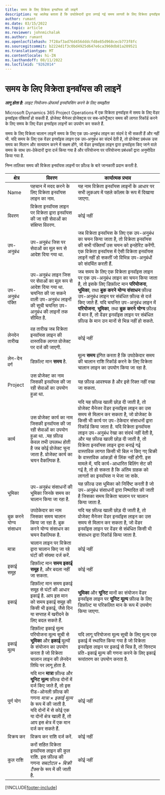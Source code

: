 ```yaml
---
title: समय के लिए विक्रेता इनवॉयस की लाइनें
description: यह आलेख बताता है कि उपठेकेदारों द्वारा लगाई गई समय लागतों के लिए विक्रेता इनवॉइस लाइनों को कैसे रिकॉर्ड किया जाए.
author: rumant
ms.date: 03/15/2022
ms.topic: article
ms.reviewer: johnmichalak
ms.author: rumant
ms.openlocfilehash: 7f28af3ad76d456dddcfd8e85d968cecb773f8fc
ms.sourcegitcommit: b2224d1f3c0bd4925d647e6ca3960db81a209521
ms.translationtype: MT
ms.contentlocale: hi-IN
ms.lasthandoff: 08/11/2022
ms.locfileid: "9262014"
---
```

# <a name="vendor-invoice-lines-for-time"></a>समय के लिए विक्रेता इनवॉयस की लाइनें

_**लागू होता है:** लाइट नियोजन-प्रोफार्मा इनवॉयसिंग करने के लिए समझौता_

Microsoft Dynamics 365 Project Operations में एक विक्रेता इनवॉइस में समय के लिए वेंडर इनवॉइस पंक्तियाँ हो सकती हैं. प्रोजेक्ट मैनेजर प्रोजेक्ट्स पर सब-कॉन्ट्रैक्टर समय की लागत रिकॉर्ड करने के लिए समय के लिए वेंडर इनवॉइस लाइनों का उपयोग कर सकते हैं.

समय के लिए विक्रेता चालान लाइनें समय के लिए एक उप-अनुबंध लाइन का संदर्भ दे भी सकती हैं और नहीं भी. यदि समय के लिए एक वेंडर इनवॉइस लाइन एक उप-अनुबंध का संदर्भ देती है, तो प्रोजेक्ट प्रबंधक उस समय का मिलान और सत्यापन करने में सक्षम होंगे, जो वेंडर इनवॉइस लाइन द्वारा इनवॉइस किए जाने वाले समय के साथ उप-ठेकेदारों द्वारा दर्ज किया गया है और परियोजना पर परियोजना प्रबंधकों द्वारा अनुमोदित किया गया है.

निम्न तालिका समय की विक्रेता इनवॉयस लाइनों पर फ़ील्ड के बारे जानकारी प्रदान करती है.

| क्षेत्र | विवरण | कार्यात्मक प्रभाव |
| --- | --- | --- |
| Name | पहचान में मदद करने के लिए विक्रेता इनवॉयस लाइन का नाम. | यह नाम विक्रेता इनवॉयस लाइनों के आधार पर सभी लुकअप में पहले कॉलम के रूप में दिखाया जाएगा. |
| विवरण | विक्रेता इनवॉयस लाइन पर विक्रेता द्वारा इनवॉयस की जा रही सेवाओं का संक्षिप्त विवरण. | कोई नहीं |
| उप-अनुबंध | उप-अनुबंध जिस पर सेवाओं का मूल रूप से आदेश दिया गया था. | जब विक्रेता इनवॉयस के लिए एक उप-अनुबंध का चयन किया जाता है, तो विक्रेता इनवॉयस की सभी पंक्तियाँ उस चयन को इनहेरिट करेंगी. एक विक्रेता इनवॉयस में ऐसी विक्रेता इनवॉयस लाइनें नहीं हो सकतीं जो विभिन्न उप-अनुबंधों को संदर्भित करती हैं. |
| उप-अनुबंध पंक्ति | उप-अनुबंध लाइन जिस पर सेवाओं का मूल रूप से आदेश दिया गया था. चयनित की जा सकने वाली उप-अनुबंध लाइनों की सूची चयनित उप-अनुबंध की लाइनों तक सीमित है. | जब समय के लिए एक विक्रेता इनवॉइस लाइन पर एक उप-अनुबंध लाइन का चयन किया जाता है, तो इसके लिए डिफ़ॉल्ट मान **परियोजना**, **भूमिका**, तथा **बुक करने योग्य संसाधन** फ़ील्ड उप-अनुबंध लाइन पर संबंधित फ़ील्ड से दर्ज किए जाते हैं. यदि चयनित उप-अनुबंध लाइन में **परियोजना**, **भूमिका**, तथा **बुक करने योग्य** फ़ील्ड में मान हैं, तो वेंडर इनवॉइस लाइन पर संबंधित फ़ील्ड के मान उन मानों से भिन्न नहीं हो सकते. |
| लेनदेन तारीख | वह तारीख जब विक्रेता इनवॉयस लाइन की वास्तविक लागत प्रोजेक्ट पर दर्ज की जाएगी. | कोई नहीं |
| लेन-देन वर्ग | डिफ़ॉल्ट मान **समय** है. | मूल्य **समय** इंगित करता है कि उपठेकेदार समय की चालान राशि रिकॉर्ड करने के लिए विक्रेता चालान लाइन का उपयोग किया जा रहा है. |
| Project | उस प्रोजेक्ट का नाम जिसकी इनवॉयस की जा रही सेवाओं का उपयोग हुआ था. | यह फ़ील्ड आवश्यक है और इसे रिक्त नहीं रखा जा सकता. |
| कार्य | उस प्रोजेक्ट कार्य का नाम जिसकी इनवॉयस की जा रही सेवाओं का उपयोग हुआ था. .यह फ़ील्ड केवल तभी उपलब्ध होती है जब कोई प्रोजेक्ट चुना जाता है. प्रोजेक्ट कार्य का चयन वैकल्पिक है. | यदि यह फ़ील्ड खाली छोड़ दी जाती है, तो प्रोजेक्ट मैनेजर वेंडर इनवॉइस लाइन का उस समय से मिलान कर सकता है, जो प्रोजेक्ट के किसी भी कार्य पर उप-ठेकेदार संसाधनों द्वारा रिकॉर्ड किया जाता है. यदि विक्रेता इनवॉयस लाइन उप-अनुबंध रेखा का संदर्भ नहीं देती है, और यह फ़ील्ड खाली छोड़ दी जाती है, तो विक्रेता इनवॉयस लाइन द्वारा बनाई गई वास्तविक लागत किसी भी बिल न किए गए बिक्री के वास्तविक आंकड़ों से लिंक नहीं होगी. इस मामले में, यदि कार्य-आधारित बिलिंग सेट की गई है, तो हो सकता है कि अंतिम ग्राहक को लागतों का इनवॉयस न भेजा जा सके. |
| भूमिका | उप-अनुबंध संसाधनों की भूमिका जिनके समय का चालान किया जा रहा है. | यह फ़ील्ड उस भूमिका को निर्दिष्ट करती है जो उप-अनुबंध संसाधनों द्वारा निष्पादित की जाती है जिसका समय विक्रेता चालान पर चालान किया जाता है. |
| बुक करने योग्य संसाधन | उपठेकेदार का नाम जिसका समय चालान किया जा रहा है. बुक करने योग्य संसाधन का चयन वैकल्पिक है. | यदि यह फ़ील्ड खाली छोड़ दी जाती है, तो प्रोजेक्ट मैनेजर वेंडर इनवॉइस लाइन का उस समय से मिलान कर सकता है, जो वेंडर इनवॉइस लाइन पर वेंडर से संबंधित किसी भी संसाधन द्वारा रिकॉर्ड किया जाता है. |
| मात्रा | चालान लाइन पर विक्रेता द्वारा चालान किए जा रहे घंटों की संख्या दर्ज करें. |कोई नहीं |
| इकाई समूह | डिफ़ॉल्ट मान **समय इकाई समूह** है, और बदला नहीं जा सकता. | कोई नहीं |
| इकाई | डिफ़ॉल्ट मान समय इकाई समूह से घंटों की आधार इकाई है. आप इस मान को समय इकाई समूह की किसी भी इकाई, जैसे दिन या सप्ताह में खरीदने के लिए बदल सकते हैं. | **भूमिका** और **यूनिट** मानों का संयोजन वेंडर इनवॉइस लाइन पर **यूनिट मूल्य** फ़ील्ड के लिए डिफ़ॉल्ट या परिकलित मान के रूप में उपयोग किया जाएगा. |
| इकाई मूल्य | डिफ़ॉल्ट इकाई मूल्य परियोजना मूल्य सूची से **भूमिका** और **इकाई** मूल्यों के संयोजन का उपयोग करता है जो विक्रेता चालान लाइन की लेनदेन तिथि पर लागू होता है. | यदि लागू परियोजना मूल्य सूची के लिए मूल्य एक इकाई में स्थापित किया गया है जो विक्रेता इनवॉइस लाइन पर इकाई से भिन्न है, तो सिस्टम प्रति-इकाई मूल्य की गणना करने के लिए इकाई रूपांतरण का उपयोग करता है. |
| पूर्ण योग | यदि मान **मात्रा** फ़ील्ड और **यूनिट मूल्य** फ़ील्ड दोनों में दर्ज किए जाते हैं, तो इस रीड-ओनली फ़ील्ड की गणना *मात्रा* &times; *इकाई मूल्य* के रूप में की जाती है. यदि दोनों में से कोई एक या दोनों क्षेत्र खाली हैं, तो आप इस क्षेत्र में एक मान दर्ज कर सकते हैं. | कोई नहीं |
| विक्रय कर | विक्रय कर राशि दर्ज करें. | कोई नहीं |
| कुल राशि | करों सहित विक्रेता इनवॉयस लाइन की कुल राशि. इस फ़ील्ड की गणना *सबटोटल* + *बिक्री टैक्स* के रूप में की जाती है. | कोई नहीं |

[!INCLUDE[footer-include](../../includes/footer-banner.md)]
